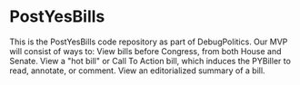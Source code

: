 # PostYesBills
This is the PostYesBills code repository as part of DebugPolitics.
Our MVP will consist of ways to:
  View bills before Congress, from both House and Senate.
  View a "hot bill" or Call To Action bill, which induces the PYBiller to read, annotate, or comment.
  View an editorialized summary of a bill.
